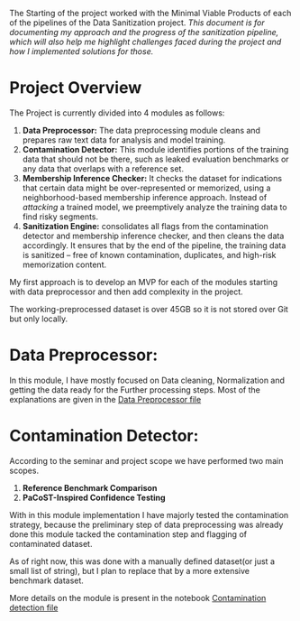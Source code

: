 The Starting of the project worked with the Minimal Viable Products of each of the pipelines of the Data Sanitization project. _This document is for documenting my approach and the progress of the sanitization pipeline, which will also help me highlight challenges faced during the project and how I implemented solutions for those._

# Project Overview
The Project is currently divided into 4 modules as follows:
1. **Data Preprocessor:** The data preprocessing module cleans and prepares raw text data for analysis and model training.
2. **Contamination Detector:** This module identifies portions of the training data that should not be there, such as leaked evaluation benchmarks or any data that overlaps with a reference set.
3. **Membership Inference Checker:** It checks the dataset for indications that certain data might be over-represented or memorized, using a neighborhood-based membership inference approach. Instead of _attacking_ a trained model, we preemptively analyze the training data to find risky segments.
4. **Sanitization Engine:** consolidates all flags from the contamination detector and membership inference checker, and then cleans the data accordingly. It ensures that by the end of the pipeline, the training data is sanitized – free of known contamination, duplicates, and high-risk memorization content.

My first approach is to develop an MVP for each of the modules starting with data preprocessor and then add complexity in the project.

The working-preprocessed dataset is over 45GB so it is not stored over Git but only locally. 

# Data Preprocessor:
In this module, I have mostly focused on Data cleaning, Normalization and getting the data ready for the Further processing steps. 
Most of the explanations are given in the [Data Preprocessor file](../data_preprocessor.ipynb)

# Contamination Detector:
According to the seminar and project scope we have performed two main scopes.
1. **Reference Benchmark Comparison** 
2. **PaCoST-Inspired Confidence Testing**

With in this module implementation I have majorly tested the contamination strategy, because the preliminary step of data preprocessing was already done
this module tacked the contamination step and flagging of contaminated dataset. 

As of right now, this was done with a manually defined dataset(or just a small list of string), but I plan to replace that by a more extensive benchmark dataset.

More details on the module is present in the notebook [Contamination detection file](../contamination_detector.ipynb)